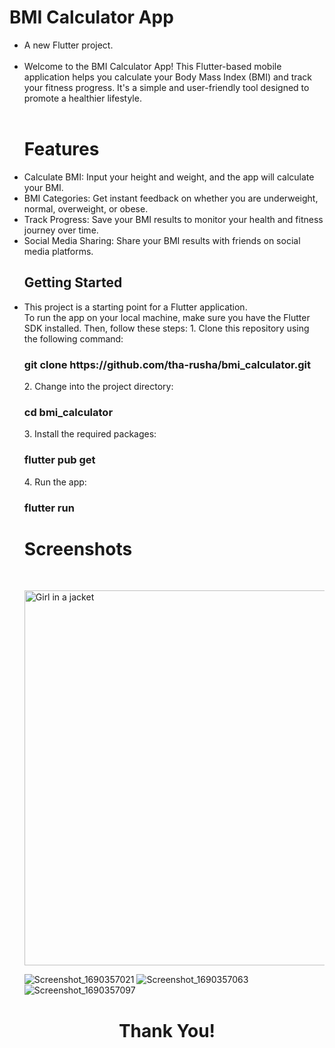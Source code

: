 # BMI Calculator App
<ul>
<li>A new Flutter project.</li> <br>
<li>
Welcome to the BMI Calculator App! This Flutter-based mobile application helps you calculate your Body Mass Index (BMI) and track your fitness progress. It's a simple and user-friendly tool designed to promote a healthier lifestyle.</li>
<br>
<h1>Features</h1>
<li>Calculate BMI: Input your height and weight, and the app will calculate your BMI.</li>
<li>BMI Categories: Get instant feedback on whether you are underweight, normal, overweight, or obese.</li>
<li>Track Progress: Save your BMI results to monitor your health and fitness journey over time.</li>
<li>Social Media Sharing: Share your BMI results with friends on social media platforms.</li>

## Getting Started

<li>This project is a starting point for a Flutter application.</li>
To run the app on your local machine, make sure you have the Flutter SDK installed. Then, follow these steps:
1. Clone this repository using the following command:
<h3>git clone https://github.com/tha-rusha/bmi_calculator.git </h3>
2. Change into the project directory:
<h3>cd bmi_calculator </h3>
3. Install the required packages:
<h3>flutter pub get </h3>
4. Run the app:
<h3>flutter run </h3>
<h1>Screenshots</h1><br>

<img src="profile.jpg" alt="Girl in a jacket" width="500" height="600"><br>

![Screenshot_1690357021](https://github.com/tha-rusha/bmi_calculator/assets/86361836/b8479f95-9bde-48db-a22e-0cd4f3722741)
![Screenshot_1690357063](https://github.com/tha-rusha/bmi_calculator/assets/86361836/4a4d40ab-34a6-4f31-9bbc-34a67ea6a4b4)<br>
![Screenshot_1690357097](https://github.com/tha-rusha/bmi_calculator/assets/86361836/4571115b-fa1c-4914-bcc5-58c5910d7912)<br>
</ul>
<h1><center>Thank You!</center></h1>
